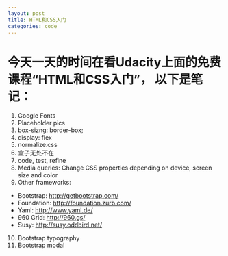 ```yaml
---
layout: post
title: HTML和CSS入门
categories: code
---
```


# 今天一天的时间在看Udacity上面的免费课程“HTML和CSS入门”， 以下是笔记：

1. Google Fonts
2. Placeholder pics
3. box-sizng: border-box;
4. display: flex
5. normalize.css
6. 盒子无处不在
7. code, test, refine
8. Media queries: Change CSS properties depending on device, screen size and color
9. Other frameworks:
  - Bootstrap: http://getbootstrap.com/ 
  - Foundation: http://foundation.zurb.com/ 
  - Yaml: http://www.yaml.de/ 
  - 960 Grid: http://960.gs/ 
  - Susy: http://susy.oddbird.net/ 
10. Bootstrap typography
11. Bootstrap modal
